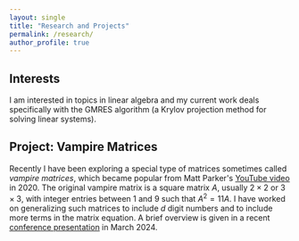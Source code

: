 ```yaml
---
layout: single
title: "Research and Projects"
permalink: /research/
author_profile: true
---
```


## Interests

I am interested in topics in linear algebra and my current work deals specifically with the GMRES algorithm (a Krylov projection method for solving linear systems).

## Project: Vampire Matrices

Recently I have been exploring a special type of matrices sometimes called <i>vampire matrices</i>, which became popular from Matt Parker's [YouTube video](https://www.youtube.com/watch?v=9nogAYHmnNw) in 2020. The original vampire matrix is a square matrix $A$, usually $2 \times 2$ or $3\times 3$, with integer entries between $1$ and $9$ such that $A^2=11A$. I have worked on generalizing such matrices to include $d$ digit numbers and to include more terms in the matrix equation. A brief overview is given in a recent [conference presentation](/files/mccnny-2024.pdf) in March 2024. 